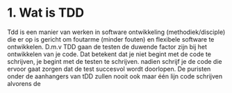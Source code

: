 # 1. Wat is TDD
Tdd is een manier van werken in software ontwikkeling (methodiek/disciple) die er op is gericht om foutarme (minder fouten) en flexibele software te ontwikkelen. D.m.v TDD gaan de testen de duwende factor zijn bij het ontwikkelen van je code. Dat betekent dat je niet begint met de code te schrijven, je begint met de testen te schrijven. nadien schrijf je de code die ervoor gaat zorgen dat de test succesvol wordt doorlopen. 
De puristen onder de aanhangers van tDD zullen nooit ook maar één lijn code schrijven alvorens de 